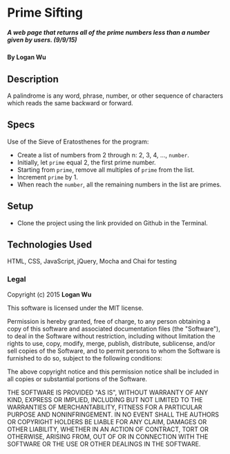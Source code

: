 # Prime Sifting

##### A web page that returns all of the prime numbers less than a number given by users. (9/9/15)

#### By Logan Wu

## Description

A palindrome is any word, phrase, number, or other sequence of characters which reads the same backward or forward.

## Specs

Use of the Sieve of Eratosthenes for the program:
* Create a list of numbers from 2 through n: 2, 3, 4, ..., ```number```.
* Initially, let ```prime``` equal 2, the first prime number.
* Starting from ```prime```, remove all multiples of ```prime``` from the list.
* Increment ```prime``` by 1.
* When reach the ```number```, all the remaining numbers in the list are primes.

## Setup

* Clone the project using the link provided on Github in the Terminal.

## Technologies Used

HTML, CSS, JavaScript, jQuery, Mocha and Chai for testing

### Legal

Copyright (c) 2015 **Logan Wu**

This software is licensed under the MIT license.

Permission is hereby granted, free of charge, to any person obtaining a copy
of this software and associated documentation files (the "Software"), to deal
in the Software without restriction, including without limitation the rights
to use, copy, modify, merge, publish, distribute, sublicense, and/or sell
copies of the Software, and to permit persons to whom the Software is
furnished to do so, subject to the following conditions:

The above copyright notice and this permission notice shall be included in
all copies or substantial portions of the Software.

THE SOFTWARE IS PROVIDED "AS IS", WITHOUT WARRANTY OF ANY KIND, EXPRESS OR
IMPLIED, INCLUDING BUT NOT LIMITED TO THE WARRANTIES OF MERCHANTABILITY,
FITNESS FOR A PARTICULAR PURPOSE AND NONINFRINGEMENT. IN NO EVENT SHALL THE
AUTHORS OR COPYRIGHT HOLDERS BE LIABLE FOR ANY CLAIM, DAMAGES OR OTHER
LIABILITY, WHETHER IN AN ACTION OF CONTRACT, TORT OR OTHERWISE, ARISING FROM,
OUT OF OR IN CONNECTION WITH THE SOFTWARE OR THE USE OR OTHER DEALINGS IN
THE SOFTWARE.
